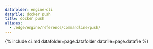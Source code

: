 ```yaml
---
datafolder: engine-cli
datafile: docker_push
title: docker push
aliases:
  - /edge/engine/reference/commandline/push/
---
```

<!--
This page is automatically generated from Docker's source code. If you want to
suggest a change to the text that appears here, open a ticket or pull request
in the source repository on GitHub:

https://github.com/docker/cli
-->
{% include cli.md datafolder=page.datafolder datafile=page.datafile %}
